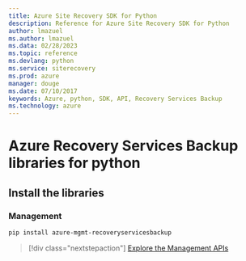 ```yaml
---
title: Azure Site Recovery SDK for Python
description: Reference for Azure Site Recovery SDK for Python
author: lmazuel
ms.author: lmazuel
ms.data: 02/28/2023
ms.topic: reference
ms.devlang: python
ms.service: siterecovery
ms.prod: azure
manager: douge
ms.date: 07/10/2017
keywords: Azure, python, SDK, API, Recovery Services Backup
ms.technology: azure
---
```

# Azure Recovery Services Backup libraries for python

## Install the libraries


### Management

```bash
pip install azure-mgmt-recoveryservicesbackup
```
> [!div class="nextstepaction"]
> [Explore the Management APIs](/python/api/overview/azure/recoveryservicesbackup/management)